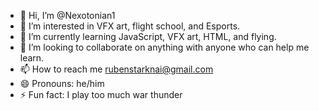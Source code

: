 - 👋 Hi, I’m @Nexotonian1
- 👀 I’m interested in VFX art, flight school, and Esports.
- 🌱 I’m currently learning JavaScript, VFX art, HTML, and flying.
- 💞️ I’m looking to collaborate on anything with anyone who can help me learn.
- 📫 How to reach me rubenstarknai@gmail.com
- 😄 Pronouns: he/him
- ⚡ Fun fact: I play too much war thunder

<!---
Nexotonian1/Nexotonian1 is a ✨ special ✨ repository because its `README.md` (this file) appears on your GitHub profile.
You can click the Preview link to take a look at your changes.
--->
